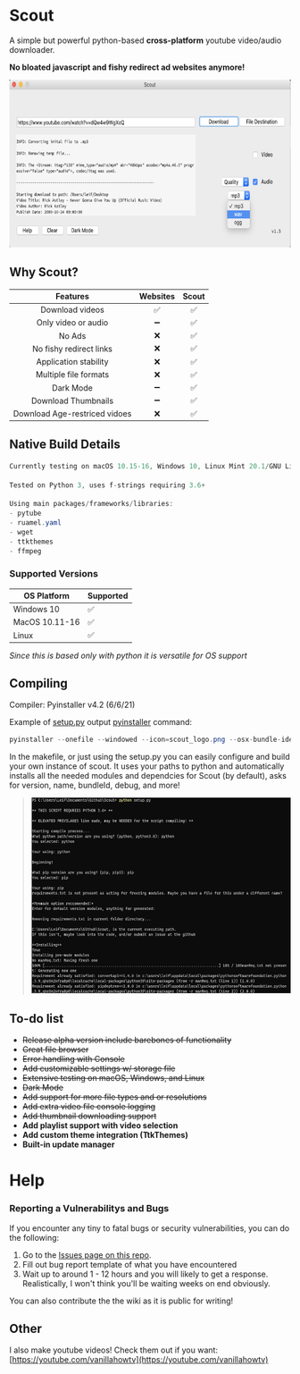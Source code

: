 # Scout

A simple but powerful python-based __cross-platform__ youtube video/audio downloader.

**No bloated __javascript__ and __fishy__ redirect ad websites anymore!**

<img src="https://github.com/leifadev/scout/blob/main/doc/images/DEMO.png" alt="Demo" height="300" width="690"/>

## Why Scout?
|              Features             	|      Websites      	|        Scout       |
|:---------------------------------:	|:------------------:	|:------------------:|
| Download videos                   	| :white_check_mark: 	| :white_check_mark: |
| Only  video  or audio             	|          ➖        	| :white_check_mark:|
| No Ads                            	|          ❌         	| :white_check_mark:|
| No fishy redirect links            	|          ❌         	| :white_check_mark:|
|       Application stability       	|          ❌         	| :white_check_mark:|
| Multiple file formats               |          ❌     	    | :white_check_mark:|
|         Dark Mode       	          |         ➖   	      | :white_check_mark:|
|       Download Thumbnails         	|         ➖         	| :white_check_mark:|
|   Download Age-restriced vidoes 	|         ❌         	| :white_check_mark:|


## Native Build Details
```cs
Currently testing on macOS 10.15-16, Windows 10, Linux Mint 20.1/GNU Linux

Tested on Python 3, uses f-strings requiring 3.6+

Using main packages/frameworks/libraries:
- pytube
- ruamel.yaml
- wget
- ttkthemes
- ffmpeg
```

### Supported Versions

| OS Platform | Supported   |
| ------- | ------------------|
| Windows 10 | :white_check_mark:|
| MacOS 10.11-16 | :white_check_mark: |
| Linux   | :white_check_mark: |

*Since this is based only with python it is versatile for OS support*

## Compiling
Compiler: Pyinstaller v4.2 (6/6/21)

Example of [setup.py](https://github.com/leifadev/scout/blob/main/setup.py) output [pyinstaller](https://www.pyinstaller.org/) command:
```cs
pyinstaller --onefile --windowed --icon=scout_logo.png --osx-bundle-identifier="com.leifadev.scout" -n="Scout" scout.py
```
In the makefile, or just using the setup.py you can easily configure and build your own instance of scout. It uses your paths to python and automatically installs all the needed modules and dependcies for Scout (by default), asks for version, name, bundleId, debug, and more!


> <img src="https://github.com/leifadev/scout/blob/main/doc/images/compile%20example.png" alt="Example" height="350" width="560"/>



 ## To-do list
- ~~Release alpha version include barebones of functionality~~
- ~~Great file browser~~
- ~~Error handling with Console~~
- ~~Add customizable settings w/ storage file~~
- ~~Extensive testing on macOS, Windows, and Linux~~
- ~~Dark Mode~~
- ~~Add support for more file types and or resolutions~~
- ~~Add extra video file console logging~~
- ~~Add thumbnail downloading  support~~
- **Add playlist support with video selection**
- **Add custom theme integration (TtkThemes)**
- **Built-in update manager**


# Help

### Reporting a Vulnerabilitys and Bugs

If you encounter any tiny to fatal bugs or security vulnerabilities, you can do the following:

1. Go to the [Issues page on this repo](https://github.com/leifadev/scout/issues).
2. Fill out bug report template of what you have encountered
3. Wait up to around 1 - 12 hours and you will likely to get a response. Realistically, I won't think you'll be waiting weeks on end obviously.

You can also contribute the the wiki as it is public for writing!

## Other
I also make youtube videos! Check them out if you want:
[https://youtube.com/vanillahowtv](https://youtube.com/vanillahowtv)
